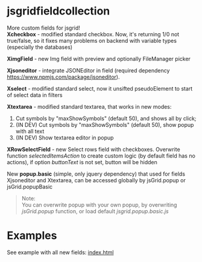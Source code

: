 # jsgridfieldcollection

More custom fields for jsgrid! \
**Xcheckbox** - modified standard checkbox. Now, it's returning 1/0 not true/false, so it fixes many problems on backend
with variable types (especially the databases)

**XimgField** - new Img field with preview and optionally FileManager picker

**Xjsoneditor** - integrate JSONEditor in field (required dependency https://www.npmjs.com/package/jsoneditor).

**Xselect** - modified standard select, now it unsifted pseudoElement to start of select data in filters

**Xtextarea** - modified standard textarea, that works in new modes:

1. Cut symbols by "maxShowSymbols" (default 50), and shows all by click;
2. (IN DEV) Cut symbols by "maxShowSymbols" (default 50), show popup with all text
3. (IN DEV) Show textarea editor in popup

**XRowSelectField** - new Select rows field with checkboxes. Overwrite function *selectedItemsAction* to create custom
logic (by default field has no actions), if option *buttonText* is not set, button will be hidden

New **popup.basic** (simple, only jquery dependency) that used for fields Xjsoneditor and Xtextarea, can be accessed
globally by jsGrid.popup or jsGrid.popupBasic
> Note:\
> You can overwrite popup with your own popup, by overwriting *jsGrid.popup* function, or load default
*jsgrid.popup.basic.js*

# Examples

See example with all new fields: [index.html](example%2Findex.html)




